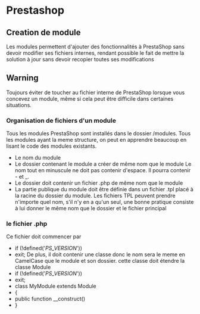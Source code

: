 # Prestashop
## Creation de module
Les modules permettent  d'ajouter des fonctionnalités à PrestaShop sans devoir modifier ses fichiers internes, rendant possible le fait de mettre la solution à jour sans devoir recopier toutes ses modifications
## **Warning**
Toujours éviter de toucher au fichier interne de PrestaShop lorsque vous concevez un module, même si cela peut être difficile dans certaines situations.
### Organisation de fichiers d'un module
Tous les modules PrestaShop sont installés dans le dossier /modules. Tous les modules ayant la meme structure, on peut en apprendre beaucoup en lisant le code des modules existants.
- Le nom du module
- Le dossier contenant le module a créer de même nom que le module
Le nom tout en minuscule ne doit pas contenir d'espace. Il pourra contenir - et _.
- Le dossier doit contenir un fichier .php de même nom que le module
- La partie publique du module doit être définie dans un fichier .tpl placé à la racine du dossier du module. Les fichiers TPL peuvent prendre n'importe quel nom, s'il n'y en a qu'un seul, une bonne pratique consiste à lui donner le même nom que le dossier et le fichier principal
### le fichier .php
Ce fichier doit commencer par 
- if (!defined('_PS_VERSION_'))
- exit;
De plus, il doit contenir une classe donc le nom sera le meme en CamelCase que le module et son dossier.
cette classe doit étendre la classe Module
- if (!defined('_PS_VERSION_'))
- exit;
- class MyModule extends Module
- {
- public function __construct()
- }
